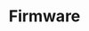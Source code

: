 ---
title: "Firmware"
permalink: /docs/firmware/
excerpt: "Quanta's firmware : RMK."
#last_modified_at: 2021-06-07T08:48:05-04:00
#redirect_from:
#  - /theme-setup/
toc: true
---